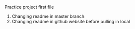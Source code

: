Practice project first file
1. Changing readme in master branch
2. Changing readme in github website before pulling in local

